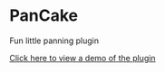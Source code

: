 # PanCake
Fun little panning plugin

[Click here to view a demo of the plugin](https://www.youtube.com/watch?v=PEa-BhpqwHg)
